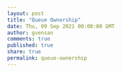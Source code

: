 ```yaml
---
layout: post
title: "Queue Ownership"
date: Thu, 09 Sep 2021 00:00:00 GMT
author: gvensan
comments: true
published: true
share: true
permalink: queue-ownership
---
```

